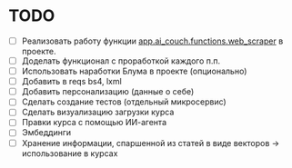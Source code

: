 # TODO

- [ ] Реализовать работу функции [app.ai_couch.functions.web_scraper](./app/ai_couch/functions/web_scraper.py) в проекте.  
- [ ] Доделать функционал с проработкой каждого п.п.  
- [ ] Использовать наработки Блума в проекте (опционально)  
- [ ] Добавить в reqs bs4, lxml  
- [ ] Добавить персонализацию (данные о себе)  
- [ ] Сделать создание тестов (отдельный микросервис)  
- [ ] Сделать визуализацию загрузки курса  
- [ ] Правки курса с помощью ИИ-агента  
- [ ] Эмбеддинги  
- [ ] Хранение информации, спаршенной из статей в виде векторов -> использование в курсах  
